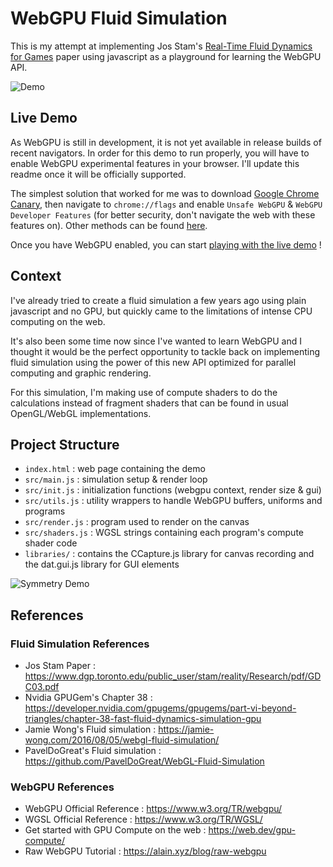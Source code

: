 # WebGPU Fluid Simulation

This is my attempt at implementing Jos Stam's [Real-Time Fluid Dynamics for Games](https://www.dgp.toronto.edu/public_user/stam/reality/Research/pdf/GDC03.pdf) paper using javascript as a playground for learning the WebGPU API.

![Demo](assets/demo.gif)

## Live Demo

As WebGPU is still in development, it is not yet available in release builds of recent navigators.
In order for this demo to run properly, you will have to enable WebGPU experimental features in your browser.
I'll update this readme once it will be officially supported.

The simplest solution that worked for me was to download [Google Chrome Canary](https://www.google.com/chrome/canary/), then navigate to `chrome://flags` and enable `Unsafe WebGPU` & `WebGPU Developer Features` (for better security, don't navigate the web with these features on).
Other methods can be found [here](https://developer.chrome.com/en/docs/web-platform/webgpu/#use).

Once you have WebGPU enabled, you can start [playing with the live demo](https://kishimisu.github.io/WebGPU-Fluid-Simulation/) !

## Context

I've already tried to create a fluid simulation a few years ago using plain javascript and no GPU, but quickly came to the limitations of intense CPU computing on the web.

It's also been some time now since I've wanted to learn WebGPU and I thought it would be the perfect opportunity to tackle back on implementing fluid simulation using the power of this new API optimized for parallel computing and graphic rendering.

For this simulation, I'm making use of compute shaders to do the calculations instead of fragment shaders that can be found in usual OpenGL/WebGL implementations.

## Project Structure

- `index.html` : web page containing the demo
- `src/main.js` : simulation setup & render loop
- `src/init.js` : initialization functions (webgpu context, render size & gui)
- `src/utils.js` : utility wrappers to handle WebGPU buffers, uniforms and programs
- `src/render.js` : program used to render on the canvas
- `src/shaders.js` : WGSL strings containing each program's compute shader code
- `libraries/` : contains the CCapture.js library for canvas recording and the dat.gui.js library for GUI elements

![Symmetry Demo](assets/demo1.gif)

## References

### Fluid Simulation References
- Jos Stam Paper : https://www.dgp.toronto.edu/public_user/stam/reality/Research/pdf/GDC03.pdf
- Nvidia GPUGem's Chapter 38 : https://developer.nvidia.com/gpugems/gpugems/part-vi-beyond-triangles/chapter-38-fast-fluid-dynamics-simulation-gpu
- Jamie Wong's Fluid simulation : https://jamie-wong.com/2016/08/05/webgl-fluid-simulation/
- PavelDoGreat's Fluid simulation : https://github.com/PavelDoGreat/WebGL-Fluid-Simulation

### WebGPU References
- WebGPU Official Reference : https://www.w3.org/TR/webgpu/
- WGSL Official Reference : https://www.w3.org/TR/WGSL/
- Get started with GPU Compute on the web : https://web.dev/gpu-compute/
- Raw WebGPU Tutorial : https://alain.xyz/blog/raw-webgpu
